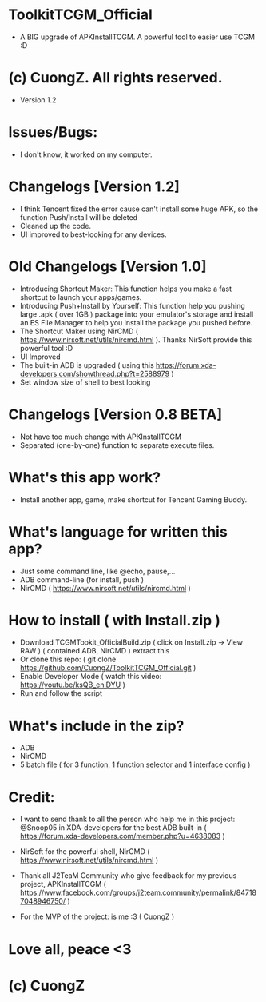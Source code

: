 # ToolkitTCGM_Official
+ A BIG upgrade of APKInstallTCGM. A powerful tool to easier use TCGM :D

# (c) CuongZ. All rights reserved.

+ Version 1.2

# Issues/Bugs:
+ I don't know, it worked on my computer.

# Changelogs [Version 1.2]
+ I think Tencent fixed the error cause can't install some huge APK, so the function Push/Install will be deleted
+ Cleaned up the code.
+ UI improved to best-looking for any devices.

# Old Changelogs [Version 1.0]
+ Introducing Shortcut Maker: This function helps you make a fast shortcut to launch your apps/games.
+ Introducing Push+Install by Yourself: This function help you pushing large .apk ( over 1GB ) package into your emulator's storage and install an ES File Manager to help you install the package you pushed before.
+ The Shortcut Maker using NirCMD ( https://www.nirsoft.net/utils/nircmd.html ). Thanks NirSoft provide this powerful tool :D
+ UI Improved
+ The built-in ADB is upgraded ( using this https://forum.xda-developers.com/showthread.php?t=2588979 )
+ Set window size of shell to best looking
# Changelogs [Version 0.8 BETA]
+ Not have too much change with APKInstallTCGM
+ Separated (one-by-one) function to separate execute files.

# What's this app work?
+ Install another app, game, make shortcut for Tencent Gaming Buddy.

# What's language for written this app?
+ Just some command line, like @echo, pause,...
+ ADB command-line (for install, push )
+ NirCMD ( https://www.nirsoft.net/utils/nircmd.html )

# How to install ( with Install.zip )
+ Download TCGMTookit_OfficialBuild.zip ( click on Install.zip -> View RAW ) ( contained ADB, NirCMD ) extract this
+ Or clone this repo: ( git clone https://github.com/CuongZ/ToolkitTCGM_Official.git )
+ Enable Developer Mode ( watch this video: https://youtu.be/ksQB_eniDYU )
+ Run and follow the script

# What's include in the zip?
+ ADB
+ NirCMD
+ 5 batch file ( for 3 function, 1 function selector and 1 interface config )

# Credit:
+ I want to send thank to all the person who help me in this project: 
@Snoop05 in XDA-developers for the best ADB built-in ( https://forum.xda-developers.com/member.php?u=4638083 )

+ NirSoft for the powerful shell, NirCMD ( https://www.nirsoft.net/utils/nircmd.html )

+ Thank all J2TeaM Community who give feedback for my previous project, APKInstallTCGM ( https://www.facebook.com/groups/j2team.community/permalink/847187048946750/ )

+ For the MVP of the project: is me :3 ( CuongZ )

# Love all, peace <3

# (c) CuongZ





